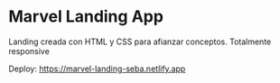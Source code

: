 # Marvel Landing App

Landing creada con HTML y CSS para afianzar conceptos. Totalmente responsive

Deploy: https://marvel-landing-seba.netlify.app
